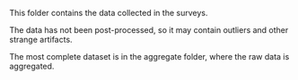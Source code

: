 This folder contains the data collected in the surveys.

The data has not been post-processed, so it may contain outliers and other strange artifacts.

The most complete dataset is in the aggregate folder, where the raw data is aggregated.

